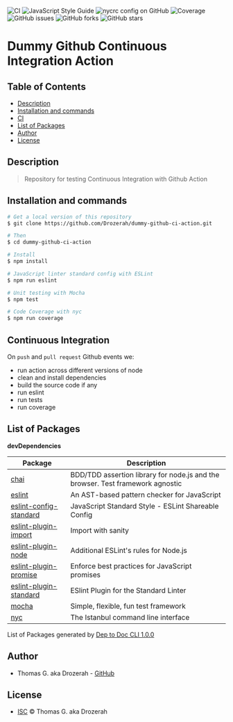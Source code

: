 ![CI](https://github.com/Drozerah/dummy-github-ci-action/workflows/CI/badge.svg)
![JavaScript Style Guide](https://img.shields.io/badge/code_style-standard-brightgreen.svg)
![nycrc config on GitHub](https://img.shields.io/nycrc/Drozerah/dummy-github-ci-action?config=.nycrc.json&label=coverage)
![Coverage](https://github.com/Drozerah/dummy-github-ci-action/workflows/Coverage/badge.svg)
![GitHub issues](https://img.shields.io/github/issues/Drozerah/dummy-github-ci-action)
![GitHub forks](https://img.shields.io/github/forks/Drozerah/dummy-github-ci-action)
![GitHub stars](https://img.shields.io/github/stars/Drozerah/dummy-github-ci-action)
# Dummy Github Continuous Integration Action

Table of Contents
-----------------

- [Description](#description)
- [Installation and commands](#installation-and-commands)
- [CI](#continuous-integration)
- [List of Packages](#list-of-packages)
- [Author](#author)
- [License](#license)

Description
-----------
> Repository for testing Continuous Integration with Github Action

Installation and commands
-------------------------

````bash
# Get a local version of this repository
$ git clone https://github.com/Drozerah/dummy-github-ci-action.git

# Then
$ cd dummy-github-ci-action

# Install
$ npm install

# JavaScript linter standard config with ESLint
$ npm run eslint

# Unit testing with Mocha
$ npm test

# Code Coverage with nyc
$ npm run coverage
````


Continuous Integration
----------------------

On `push` and `pull request` Github events we:
- run action across different versions of node
- clean and install dependencies 
- build the source code if any
- run eslint
- run tests
- run coverage

List of Packages
----------------

__devDependencies__

| Package                                                                             | Description                                                                    |
| ----------------------------------------------------------------------------------- | ------------------------------------------------------------------------------ |
| [chai](http://chaijs.com)                                                           | BDD/TDD assertion library for node.js and the browser. Test framework agnostic |
| [eslint](https://eslint.org)                                                        | An AST-based pattern checker for JavaScript                                    |
| [eslint-config-standard](https://github.com/standard/eslint-config-standard)        | JavaScript Standard Style - ESLint Shareable Config                            |
| [eslint-plugin-import](https://github.com/benmosher/eslint-plugin-import)           | Import with sanity                                                             |
| [eslint-plugin-node](https://github.com/mysticatea/eslint-plugin-node#readme)       | Additional ESLint's rules for Node.js                                          |
| [eslint-plugin-promise](https://github.com/xjamundx/eslint-plugin-promise#readme)   | Enforce best practices for JavaScript promises                                 |
| [eslint-plugin-standard](https://github.com/standard/eslint-plugin-standard#readme) | ESlint Plugin for the Standard Linter                                          |
| [mocha](https://mochajs.org/)                                                       | Simple, flexible, fun test framework                                           |
| [nyc](https://istanbul.js.org/)                                                     | The Istanbul command line interface                                            |


List of Packages generated by [Dep to Doc CLI 1.0.0](https://github.com/Drozerah/dep-to-doc-cli.git)


Author
------

- Thomas G. aka Drozerah - [GitHub](https://github.com/Drozerah)

License
-------

- [ISC](licence) © Thomas G. aka Drozerah